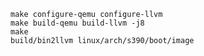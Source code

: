     make configure-qemu configure-llvm
    make build-qemu build-llvm -j8
    make
    build/bin2llvm linux/arch/s390/boot/image
